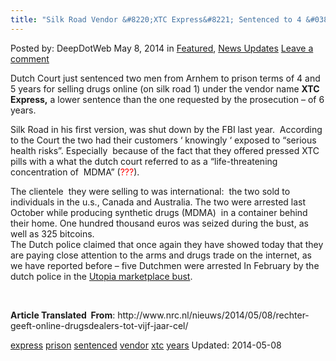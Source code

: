 ```yaml
---
title: "Silk Road Vendor &#8220;XTC Express&#8221; Sentenced to 4 &#038; 5 Years In Prison"
---
```


<article class="post-listing post-5394 post type-post status-publish format-standard has-post-thumbnail hentry  tag-express tag-prison tag-sentenced tag-vendor tag-xtc tag-years">
Posted by: DeepDotWeb
<span>May 8, 2014</span>
<span>in <a href="https://www.deepdotweb.com/category/deepdot-news/" rel="category tag">Featured</a>, <a href="https://www.deepdotweb.com/category/news-updates/" rel="category tag">News Updates</a></span>
<a href="/2014/05/08/xtc-express-vendor-sentenced-to-4-5-years-in-prison/#respond">Leave a comment</a></span>
</p>
<div class="clear"></div>
<div class="entry">
<p>Dutch Court just sentenced two men from <span id="Dst[0][40:48:68:77]">Arnhem</span> <span id="Dst[0][50:56:79:83]"></span> to prison terms of 4 and 5 years for selling drugs online (on silk road 1) under the vendor name <strong><span id="Dst[0][161:163:164:166]">XTC</span> <span id="Dst[0][165:171:168:174]">Express,</span></strong><span id="Dst[0][165:171:168:174]"> </span>a lower sentence than the one requested by the prosecution &#8211; of 6 years.</p>
<div id="TranslationOutput" class="mttextarea" dir="ltr">
<p><span id="Dst[1][0:8:0:8]">Silk Road in his first version</span><span id="Dst[1][9:22:9:19]"></span><span id="Dst[1][41:46:37:42]">,</span> <span id="Dst[1][48:49:44:45]">was </span><span id="Dst[1][74:96:47:71]">shut down </span><span id="Dst[1][62:72:73:82]">by the FBI</span> <span id="Dst[1][51:60:84:92]">last year</span>.  <span id="Dst[1][99:116:95:116]">According to the Court</span> <span id="Dst[1][122:128:118:124]">the two </span><span id="Dst[1][118:120:126:128]">had</span> <span id="Dst[1][130:132:130:134]">their</span> <span id="Dst[1][134:140:136:144]">customers</span> <span id="Dst[1][142:142:146:146]">&#8216;</span> <span id="Dst[1][143:159:148:156]">knowingly</span> <span id="Dst[1][160:160:158:158]">&#8216;</span> <span id="Dst[1][162:177:160:169]">exposed to</span> &#8220;<span id="Dst[1][179:207:171:191]">serious health risks&#8221;.</span> <span id="Dst[1][209:227:193:216]">Especially  because of the fact that</span> <span id="Dst[1][229:230:218:221]">they</span> <span id="Dst[1][239:246:223:229]">offered</span> pressed XTC pills <span id="Dst[1][248:250:231:234]">with</span> <span id="Dst[1][252:272:236:253]">a what the dutch court referred to as a &#8220;life-threatening</span> <span id="Dst[1][274:285:255:267]">concentration</span> of  <span id="Dst[1][287:290:269:272]">MDMA&#8221; (<span style="color: #ff0000;">???</span>)</span>.<span id="Dst[1][232:237:274:278]"></span></p>
<div><span id="Dst[4][0:11:0:12]">The clientele</span>  they were selling to <span id="Dst[4][13:15:14:16]">was</span> <span id="Dst[4][17:31:18:31]">international:</span>  <span id="Dst[4][33:39:33:39]">the two sold to individuals</span><span id="Dst[4][50:65:50:70]"> in the u.s.</span>, <span id="Dst[4][68:73:73:78]">Canada</span> <span id="Dst[4][75:76:80:82]">and</span> <span id="Dst[4][78:86:84:92]">Australia</span>. <span id="Dst[4][89:95:95:101]">The two </span><span id="Dst[4][97:100:103:105]">were arrested last</span><span id="Dst[4][102:119:107:118]"> October</span> <span id="Dst[4][121:128:120:130]"></span><span id="Dst[4][130:133:132:135]"></span>while <span id="Dst[4][135:141:137:144]">producing </span><span id="Dst[4][162:173:146:153]"></span> <span id="Dst[4][143:160:155:169]">synthetic drugs (MDMA) </span> <span id="Dst[4][175:190:171:184]">in a container</span> <span id="Dst[4][192:201:186:193]">behind their home</span><span id="Dst[4][203:211:195:201]"></span>. <span id="Dst[4][229:235:204:214]">One hundred</span> <span id="Dst[4][236:247:216:229]">thousand euros</span> <span id="Dst[4][221:227:231:233]">was</span> <span id="Dst[4][249:265:235:240]">seized during the bust</span><span id="Dst[4][266:274:241:249]">, as well</span> as <span id="Dst[4][277:283:254:256]">325</span> <span id="Dst[4][286:294:258:266]">bitcoins.</span></div>
<div>The Dutch police claimed that once again they have showed today that they are paying close attention to the <span id="Dst[5][59:73:67:80]">arms and drugs</span> <span id="Dst[5][74:92:82:102]">trade on the internet</span>, as we have reported before &#8211; <span id="Dst[5][244:247:205:208]">five</span> <span id="Dst[5][249:260:210:217]">Dutchmen</span> <span id="Dst[5][224:229:219:222]">were</span> <span id="Dst[5][262:277:224:231]">arrested</span> <span id="Dst[5][212:222:233:243]">In February</span> <span id="Dst[5][279:284:245:250]">by the dutch police in the </span><a href="/2014/02/11/utopia-marketplace-seized-by-dutch-police/"><span id="Dst[5][286:291:252:257]">Utopia marketplace bust</span></a>. <span id="Dst[5][377:382:321:327]"></span></div>
</div>
<p><span id="result_box" lang="en"><span title="Zij hadden volgens de politie een aanbetaling ontvangen voor een huurmoord."> </span></span></p>
<p><strong>Article Translated  From</strong>: http://www.nrc.nl/nieuws/2014/05/08/rechter-geeft-online-drugsdealers-tot-vijf-jaar-cel/</p>
</div>
<a href="https://www.deepdotweb.com/tag/express/" rel="tag">express</a> <a href="https://www.deepdotweb.com/tag/prison/" rel="tag">prison</a> <a href="https://www.deepdotweb.com/tag/sentenced/" rel="tag">sentenced</a> <a href="https://www.deepdotweb.com/tag/vendor/" rel="tag">vendor</a> <a href="https://www.deepdotweb.com/tag/xtc/" rel="tag">xtc</a> <a href="https://www.deepdotweb.com/tag/years/" rel="tag">years</a></span> 
Updated: 2014-05-08
    
